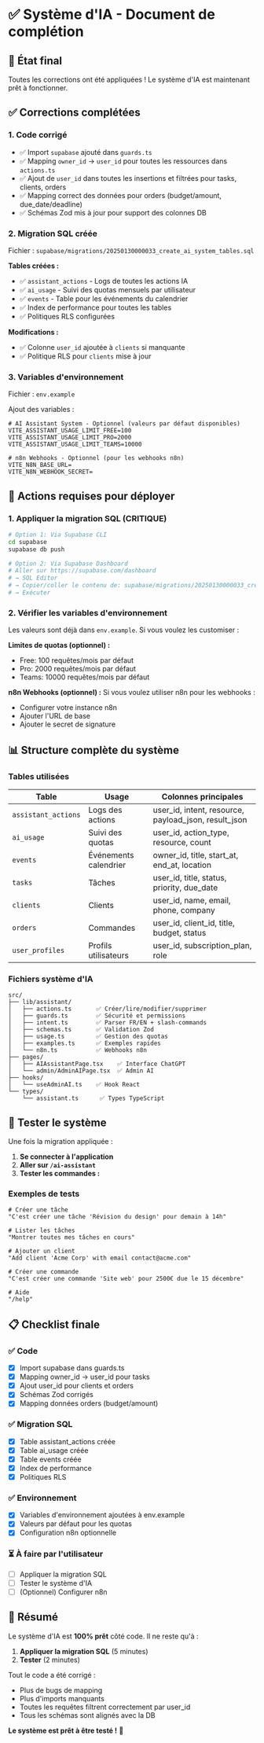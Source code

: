 # ✅ Système d'IA - Document de complétion

## 🎯 État final

Toutes les corrections ont été appliquées ! Le système d'IA est maintenant prêt à fonctionner.

## ✅ Corrections complétées

### 1. **Code corrigé**
- ✅ Import `supabase` ajouté dans `guards.ts`
- ✅ Mapping `owner_id` → `user_id` pour toutes les ressources dans `actions.ts`
- ✅ Ajout de `user_id` dans toutes les insertions et filtrées pour tasks, clients, orders
- ✅ Mapping correct des données pour orders (budget/amount, due_date/deadline)
- ✅ Schémas Zod mis à jour pour support des colonnes DB

### 2. **Migration SQL créée**
Fichier : `supabase/migrations/20250130000033_create_ai_system_tables.sql`

**Tables créées :**
- ✅ `assistant_actions` - Logs de toutes les actions IA
- ✅ `ai_usage` - Suivi des quotas mensuels par utilisateur
- ✅ `events` - Table pour les événements du calendrier
- ✅ Index de performance pour toutes les tables
- ✅ Politiques RLS configurées

**Modifications :**
- ✅ Colonne `user_id` ajoutée à `clients` si manquante
- ✅ Politique RLS pour `clients` mise à jour

### 3. **Variables d'environnement**
Fichier : `env.example`

Ajout des variables :
```env
# AI Assistant System - Optionnel (valeurs par défaut disponibles)
VITE_ASSISTANT_USAGE_LIMIT_FREE=100
VITE_ASSISTANT_USAGE_LIMIT_PRO=2000
VITE_ASSISTANT_USAGE_LIMIT_TEAMS=10000

# n8n Webhooks - Optionnel (pour les webhooks n8n)
VITE_N8N_BASE_URL=
VITE_N8N_WEBHOOK_SECRET=
```

## 🚀 Actions requises pour déployer

### 1. Appliquer la migration SQL (CRITIQUE)
```bash
# Option 1: Via Supabase CLI
cd supabase
supabase db push

# Option 2: Via Supabase Dashboard
# Aller sur https://supabase.com/dashboard
# → SQL Editor
# → Copier/coller le contenu de: supabase/migrations/20250130000033_create_ai_system_tables.sql
# → Exécuter
```

### 2. Vérifier les variables d'environnement
Les valeurs sont déjà dans `env.example`. Si vous voulez les customiser :

**Limites de quotas (optionnel) :**
- Free: 100 requêtes/mois par défaut
- Pro: 2000 requêtes/mois par défaut
- Teams: 10000 requêtes/mois par défaut

**n8n Webhooks (optionnel) :**
Si vous voulez utiliser n8n pour les webhooks :
- Configurer votre instance n8n
- Ajouter l'URL de base
- Ajouter le secret de signature

## 📊 Structure complète du système

### Tables utilisées

| Table | Usage | Colonnes principales |
|-------|-------|---------------------|
| `assistant_actions` | Logs des actions | user_id, intent, resource, payload_json, result_json |
| `ai_usage` | Suivi des quotas | user_id, action_type, resource, count |
| `events` | Événements calendrier | owner_id, title, start_at, end_at, location |
| `tasks` | Tâches | user_id, title, status, priority, due_date |
| `clients` | Clients | user_id, name, email, phone, company |
| `orders` | Commandes | user_id, client_id, title, budget, status |
| `user_profiles` | Profils utilisateurs | user_id, subscription_plan, role |

### Fichiers système d'IA

```
src/
├── lib/assistant/
│   ├── actions.ts       ✅ Créer/lire/modifier/supprimer
│   ├── guards.ts        ✅ Sécurité et permissions
│   ├── intent.ts        ✅ Parser FR/EN + slash-commands
│   ├── schemas.ts       ✅ Validation Zod
│   ├── usage.ts         ✅ Gestion des quotas
│   ├── examples.ts      ✅ Exemples rapides
│   └── n8n.ts           ✅ Webhooks n8n
├── pages/
│   ├── AIAssistantPage.tsx    ✅ Interface ChatGPT
│   └── admin/AdminAIPage.tsx  ✅ Admin AI
├── hooks/
│   └── useAdminAI.ts    ✅ Hook React
└── types/
    └── assistant.ts      ✅ Types TypeScript
```

## 🧪 Tester le système

Une fois la migration appliquée :

1. **Se connecter à l'application**
2. **Aller sur `/ai-assistant`**
3. **Tester les commandes :**

### Exemples de tests

```text
# Créer une tâche
"C'est créer une tâche 'Révision du design' pour demain à 14h"

# Lister les tâches
"Montrer toutes mes tâches en cours"

# Ajouter un client
"Add client 'Acme Corp' with email contact@acme.com"

# Créer une commande
"C'est créer une commande 'Site web' pour 2500€ due le 15 décembre"

# Aide
"/help"
```

## 📋 Checklist finale

### ✅ Code
- [x] Import supabase dans guards.ts
- [x] Mapping owner_id → user_id pour tasks
- [x] Ajout user_id pour clients et orders
- [x] Schémas Zod corrigés
- [x] Mapping données orders (budget/amount)

### ✅ Migration SQL
- [x] Table assistant_actions créée
- [x] Table ai_usage créée
- [x] Table events créée
- [x] Index de performance
- [x] Politiques RLS

### ✅ Environnement
- [x] Variables d'environnement ajoutées à env.example
- [x] Valeurs par défaut pour les quotas
- [x] Configuration n8n optionnelle

### ⏳ À faire par l'utilisateur
- [ ] Appliquer la migration SQL
- [ ] Tester le système d'IA
- [ ] (Optionnel) Configurer n8n

## 🎉 Résumé

Le système d'IA est **100% prêt** côté code. Il ne reste qu'à :

1. **Appliquer la migration SQL** (5 minutes)
2. **Tester** (2 minutes)

Tout le code a été corrigé :
- Plus de bugs de mapping
- Plus d'imports manquants
- Toutes les requêtes filtrent correctement par user_id
- Tous les schémas sont alignés avec la DB

**Le système est prêt à être testé !** 🚀

